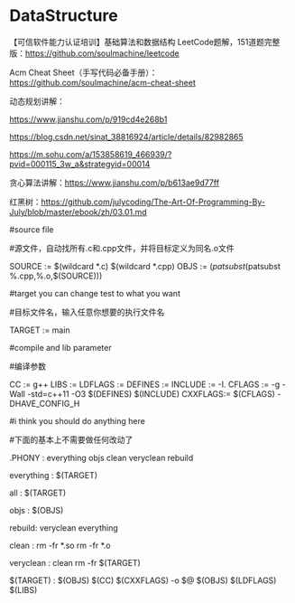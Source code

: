 # DataStructure

【可信软件能力认证培训】基础算法和数据结构
LeetCode题解，151道题完整版：https://github.com/soulmachine/leetcode

Acm Cheat Sheet（手写代码必备手册）：https://github.com/soulmachine/acm-cheat-sheet

动态规划讲解：

https://www.jianshu.com/p/919cd4e268b1

https://blog.csdn.net/sinat_38816924/article/details/82982865

https://m.sohu.com/a/153858619_466939/?pvid=000115_3w_a&strategyid=00014

贪心算法讲解：https://www.jianshu.com/p/b613ae9d77ff

红黑树：https://github.com/julycoding/The-Art-Of-Programming-By-July/blob/master/ebook/zh/03.01.md



#source file


#源文件，自动找所有.c和.cpp文件，并将目标定义为同名.o文件

SOURCE  := $(wildcard *.c) $(wildcard *.cpp)
OBJS    := $(patsubst %.c,%.o,$(patsubst %.cpp,%.o,$(SOURCE)))


#target you can change test to what you want


#目标文件名，输入任意你想要的执行文件名

TARGET  := main


#compile and lib parameter


#编译参数

CC      := g++
LIBS    :=
LDFLAGS :=
DEFINES :=
INCLUDE := -I.
CFLAGS  := -g -Wall -std=c++11 -O3 $(DEFINES) $(INCLUDE)
CXXFLAGS:= $(CFLAGS) -DHAVE_CONFIG_H



#i think you should do anything here


#下面的基本上不需要做任何改动了

.PHONY : everything objs clean veryclean rebuild

everything : $(TARGET)

all : $(TARGET)

objs : $(OBJS)

rebuild: veryclean everything

clean :
    rm -fr *.so
    rm -fr *.o

veryclean : clean
    rm -fr $(TARGET)

$(TARGET) : $(OBJS)
    $(CC) $(CXXFLAGS) -o $@ $(OBJS) $(LDFLAGS) $(LIBS)
